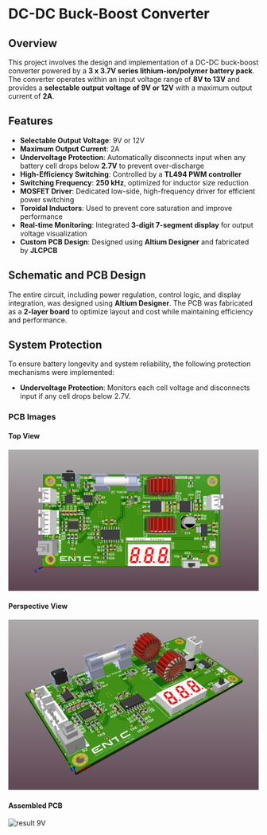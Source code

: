 
# DC-DC Buck-Boost Converter

## Overview
This project involves the design and implementation of a DC-DC buck-boost converter powered by a **3 x 3.7V series lithium-ion/polymer battery pack**. The converter operates within an input voltage range of **8V to 13V** and provides a **selectable output voltage of 9V or 12V** with a maximum output current of **2A**.

## Features
- **Selectable Output Voltage**: 9V or 12V
- **Maximum Output Current**: 2A
- **Undervoltage Protection**: Automatically disconnects input when any battery cell drops below **2.7V** to prevent over-discharge
- **High-Efficiency Switching**: Controlled by a **TL494 PWM controller**
- **Switching Frequency**: **250 kHz**, optimized for inductor size reduction
- **MOSFET Driver**: Dedicated low-side, high-frequency driver for efficient power switching
- **Toroidal Inductors**: Used to prevent core saturation and improve performance
- **Real-time Monitoring**: Integrated **3-digit 7-segment display** for output voltage visualization
- **Custom PCB Design**: Designed using **Altium Designer** and fabricated by **JLCPCB**

## Schematic and PCB Design
The entire circuit, including power regulation, control logic, and display integration, was designed using **Altium Designer**. The PCB was fabricated as a **2-layer board** to optimize layout and cost while maintaining efficiency and performance.

## System Protection
To ensure battery longevity and system reliability, the following protection mechanisms were implemented:
- **Undervoltage Protection**: Monitors each cell voltage and disconnects input if any cell drops below 2.7V.

### PCB Images
#### Top View
<img src="topview.png" alt="Top View" width="800"/>

#### Perspective View
<img src="perspective.png" alt="Perspective" width="800"/>

#### Assembled PCB
<img src="result9V.png" alt="result 9V" width="800"/>


